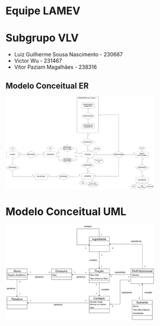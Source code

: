 # Equipe LAMEV

# Subgrupo VLV
* Luiz Guilherme Sousa Nascimento - 230667
* Victor Wu - 231467
* Vítor Paziam Magalhães - 238316

## Modelo Conceitual ER

<img src="lab02/images/ER-lab02.png" width="400px" height="auto">

# Modelo Conceitual UML

<img src="lab02/images/UML-lab02.png" width="400px" height="auto">